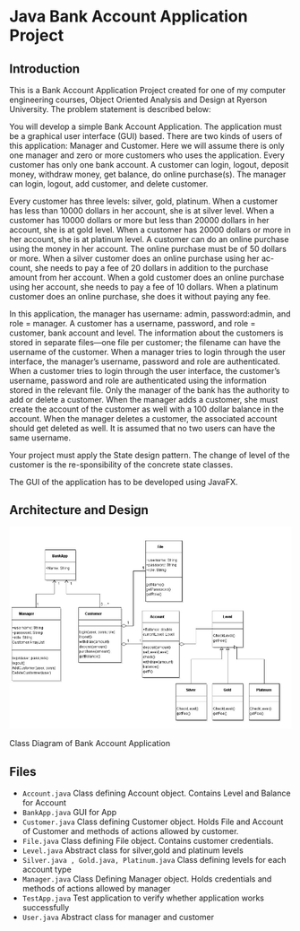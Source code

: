 # Java Bank Account Application Project 

## Introduction

This is a Bank Account Application Project created for one of my computer engineering courses, Object Oriented
Analysis and Design at Ryerson University.
The problem statement is described below:

You will develop a simple Bank Account Application. The application must be a graphical user interface (GUI) based. 
There are two kinds of users of this application: Manager and Customer. Here we will assume there is only one manager 
and zero or more customers who uses the application. Every customer has only one bank account. A customer can login, 
logout, deposit money, withdraw money, get balance, do online purchase(s). The manager  can login, logout, add customer,
and delete customer.
 
Every customer has three levels: silver, gold, platinum. When a customer has less than 10000 dollars in her account,
she is at silver level. When a customer has 10000 dollars or more but less than 20000 dollars in her account,
she is at gold level. When a customer has 20000 dollars or more in her account, she is at platinum level. A customer
can do an online purchase using the money in her account. The online purchase must be of 50 dollars or more. When a
silver customer does an online purchase using her ac-count, she needs to pay a fee of 20 dollars in addition to 
the purchase amount from her account. When a gold customer does an online purchase using her account, she needs 
 to pay a fee of 10 dollars. When a platinum customer does an online purchase, she does it without paying any fee.
 
In this application, the manager has username: admin, password:admin, and role = manager.  A customer has a username,
 password, and role = customer, bank account and level. The information about the customers is stored in separate 
 files—one file per customer; the filename can have the username of the customer. When a manager tries to login 
 through the user interface, the manager’s username, password and role are authenticated. When a customer tries 
 to login through the user interface, the customer’s username, password and role are authenticated using the 
 information stored in the relevant file. Only the manager of the bank has the authority to add or delete a customer. 
 When the manager adds a customer, she must create the account of the customer as well with a 100 dollar balance in 
 the account. When the manager deletes a customer, the associated account should get deleted as well. It is assumed
 that no two users can have the same username.
 
Your project must apply the State design pattern. The change of level of the customer is the re-sponsibility of the concrete state classes.

The GUI of the application has to be developed using JavaFX.

## Architecture and Design 

![](classdiagram.jpg)

Class Diagram of Bank Account Application


## Files

* `Account.java` Class defining Account object. Contains Level and Balance for Account
* `BankApp.java` GUI for App
* `Customer.java` Class defining Customer object. Holds File and Account of Customer and methods of actions allowed by customer.
* `File.java` Class defining File object. Contains customer credentials.
* `Level.java` Abstract class for silver,gold and platinum levels
* `Silver.java , Gold.java, Platinum.java` Class defining levels for each account type
* `Manager.java` Class Defining Manager object. Holds credentials and methods of actions allowed by manager
* `TestApp.java` Test application to verify whether application works successfully
* `User.java` Abstract class for manager and customer



